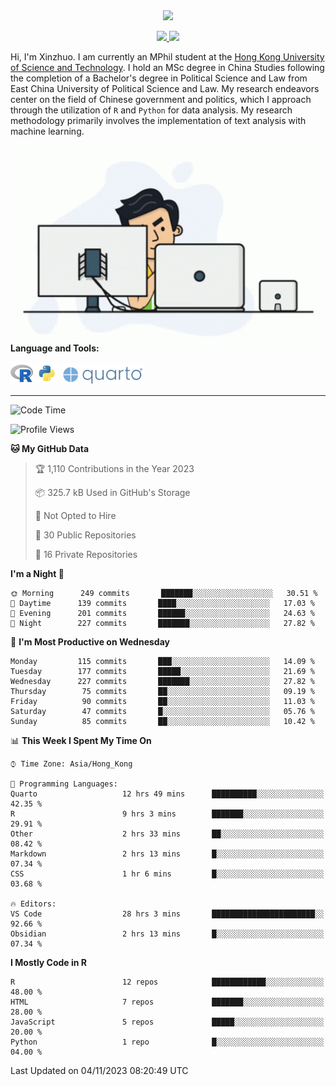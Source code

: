 <div align='center'>
<img src='https://readme-typing-svg.herokuapp.com?font=Lora&color=4d3900&center=true&lines=HKUST+Mphil+in+SOSC;Focus+on+China;Code+for+PoliSci'/>
</div>

<p align='center'>
 <a href
='https://www.linkedin.com/in/xinzhuo-huang-5161011ba/' target='_blank'>
        <img src='https://img.shields.io/badge/linkedin%20-%230077B5.svg?&style=for-the-badge&logo=linkedin&logoColor=white'/>
    </a>
 <a href='https://twitter.com/HsinchoH' target='_blank'>
        <img src='https://img.shields.io/badge/Twitter-1DA1F2?style=for-the-badge&logo=twitter&logoColor=white'/>
    </a>
    </p>
    
Hi, I'm Xinzhuo. I am currently an MPhil student at the [Hong Kong University of Science and Technology](https://sosc.hkust.edu.hk/node/613). I hold an MSc degree in China Studies following the completion of a Bachelor's degree in Political Science and Law from East China University of Political Science and Law. My research endeavors center on the field of Chinese government and politics, which I approach through the utilization of `R` and `Python` for data analysis. My research methodology primarily involves the implementation of text analysis with machine learning.




<img align='right' src="https://github.com/xinzhuohkust/xinzhuohkust/blob/main/programmer.gif" width="590">



**Language and Tools:**  

<code><img height="36" src="https://raw.githubusercontent.com/github/explore/80688e429a7d4ef2fca1e82350fe8e3517d3494d/topics/r/r.png"></code>
<code><img height="36" src="https://raw.githubusercontent.com/github/explore/80688e429a7d4ef2fca1e82350fe8e3517d3494d/topics/python/python.png"></code>
<code><img height="32" src="https://github.com/quarto-dev/quarto-r/blob/main/man/figures/quarto.png"></code>

---
<!--START_SECTION:waka-->
![Code Time](http://img.shields.io/badge/Code%20Time-1%2C095%20hrs%2049%20mins-blue)

![Profile Views](http://img.shields.io/badge/Profile%20Views-24-blue)

**🐱 My GitHub Data** 

> 🏆 1,110 Contributions in the Year 2023
 > 
> 📦 325.7 kB Used in GitHub's Storage 
 > 
> 🚫 Not Opted to Hire
 > 
> 📜 30 Public Repositories 
 > 
> 🔑 16 Private Repositories  
 > 
**I'm a Night 🦉** 

```text
🌞 Morning      249 commits       ███████░░░░░░░░░░░░░░░░░░   30.51 % 
🌆 Daytime      139 commits       ████░░░░░░░░░░░░░░░░░░░░░   17.03 % 
🌃 Evening      201 commits       ██████░░░░░░░░░░░░░░░░░░░   24.63 % 
🌙 Night        227 commits       ███████░░░░░░░░░░░░░░░░░░   27.82 % 

```
📅 **I'm Most Productive on Wednesday** 

```text
Monday         115 commits       ███░░░░░░░░░░░░░░░░░░░░░░   14.09 % 
Tuesday        177 commits       █████░░░░░░░░░░░░░░░░░░░░   21.69 % 
Wednesday      227 commits       ███████░░░░░░░░░░░░░░░░░░   27.82 % 
Thursday        75 commits       ██░░░░░░░░░░░░░░░░░░░░░░░   09.19 % 
Friday          90 commits       ██░░░░░░░░░░░░░░░░░░░░░░░   11.03 % 
Saturday        47 commits       █░░░░░░░░░░░░░░░░░░░░░░░░   05.76 % 
Sunday          85 commits       ██░░░░░░░░░░░░░░░░░░░░░░░   10.42 % 

```


📊 **This Week I Spent My Time On** 

```text
⌚︎ Time Zone: Asia/Hong_Kong

💬 Programming Languages: 
Quarto                   12 hrs 49 mins      ██████████░░░░░░░░░░░░░░░   42.35 % 
R                        9 hrs 3 mins        ███████░░░░░░░░░░░░░░░░░░   29.91 % 
Other                    2 hrs 33 mins       ██░░░░░░░░░░░░░░░░░░░░░░░   08.42 % 
Markdown                 2 hrs 13 mins       █░░░░░░░░░░░░░░░░░░░░░░░░   07.34 % 
CSS                      1 hr 6 mins         █░░░░░░░░░░░░░░░░░░░░░░░░   03.68 % 

🔥 Editors: 
VS Code                  28 hrs 3 mins       ███████████████████████░░   92.66 % 
Obsidian                 2 hrs 13 mins       █░░░░░░░░░░░░░░░░░░░░░░░░   07.34 % 

```

**I Mostly Code in R** 

```text
R                        12 repos            ████████████░░░░░░░░░░░░░   48.00 % 
HTML                     7 repos             ███████░░░░░░░░░░░░░░░░░░   28.00 % 
JavaScript               5 repos             █████░░░░░░░░░░░░░░░░░░░░   20.00 % 
Python                   1 repo              █░░░░░░░░░░░░░░░░░░░░░░░░   04.00 % 

```



 Last Updated on 04/11/2023 08:20:49 UTC
<!--END_SECTION:waka-->
    
    
    
    
    
    
    
    
